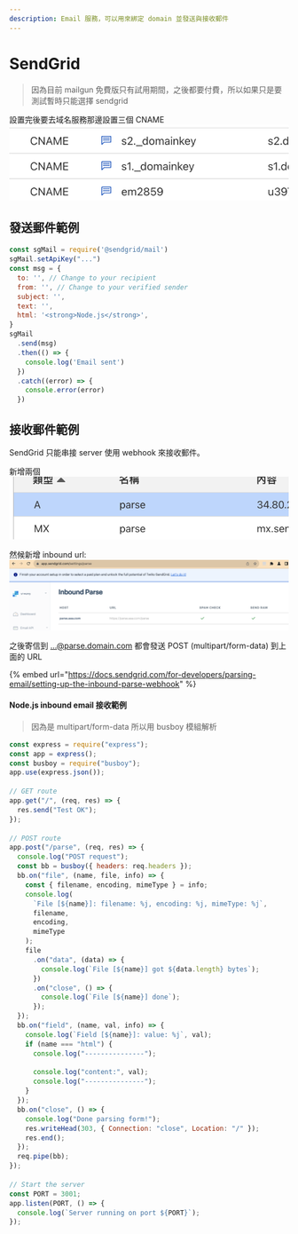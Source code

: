 ```yaml
---
description: Email 服務，可以用來綁定 domain 並發送與接收郵件
---
```


# SendGrid

> 因為目前 mailgun 免費版只有試用期間，之後都要付費，所以如果只是要測試暫時只能選擇 sendgrid

設置完後要去域名服務那邊設置三個 CNAME ![](<../.gitbook/assets/截圖 2023-11-29 下午6.34.52.png>)

## 發送郵件範例

```javascript
const sgMail = require('@sendgrid/mail')
sgMail.setApiKey("...")
const msg = {
  to: '', // Change to your recipient
  from: '', // Change to your verified sender
  subject: '',
  text: '',
  html: '<strong>Node.js</strong>',
}
sgMail
  .send(msg)
  .then(() => {
    console.log('Email sent')
  })
  .catch((error) => {
    console.error(error)
  })
```

## 接收郵件範例

SendGrid 只能串接 server 使用 webhook 來接收郵件。

新增兩個 ![](<../.gitbook/assets/截圖 2023-11-29 下午6.35.59.png>)

然候新增 inbound url:![](<../.gitbook/assets/截圖 2023-11-29 下午6.37.09.png>)

之後寄信到 ...@parse.domain.com 都會發送 POST (multipart/form-data) 到上面的 URL

{% embed url="https://docs.sendgrid.com/for-developers/parsing-email/setting-up-the-inbound-parse-webhook" %}

#### Node.js inbound email 接收範例

> 因為是 multipart/form-data 所以用 busboy 模組解析

```javascript
const express = require("express");
const app = express();
const busboy = require("busboy");
app.use(express.json());

// GET route
app.get("/", (req, res) => {
  res.send("Test OK");
});

// POST route
app.post("/parse", (req, res) => {
  console.log("POST request");
  const bb = busboy({ headers: req.headers });
  bb.on("file", (name, file, info) => {
    const { filename, encoding, mimeType } = info;
    console.log(
      `File [${name}]: filename: %j, encoding: %j, mimeType: %j`,
      filename,
      encoding,
      mimeType
    );
    file
      .on("data", (data) => {
        console.log(`File [${name}] got ${data.length} bytes`);
      })
      .on("close", () => {
        console.log(`File [${name}] done`);
      });
  });
  bb.on("field", (name, val, info) => {
    console.log(`Field [${name}]: value: %j`, val);
    if (name === "html") {
      console.log("---------------");

      console.log("content:", val);
      console.log("---------------");
    }
  });
  bb.on("close", () => {
    console.log("Done parsing form!");
    res.writeHead(303, { Connection: "close", Location: "/" });
    res.end();
  });
  req.pipe(bb);
});

// Start the server
const PORT = 3001;
app.listen(PORT, () => {
  console.log(`Server running on port ${PORT}`);
});
```
